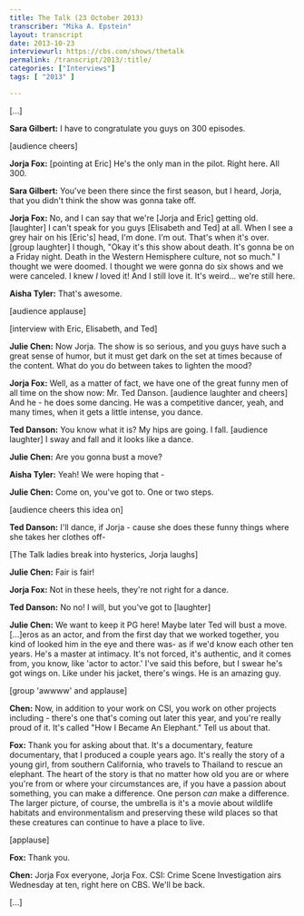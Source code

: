 ```yaml
---
title: The Talk (23 October 2013)
transcriber: "Mika A. Epstein"
layout: transcript
date: 2013-10-23
interviewurl: https://cbs.com/shows/thetalk
permalink: /transcript/2013/:title/
categories: ["Interviews"]
tags: [ "2013" ]

---
```


[...]

**Sara Gilbert:** I have to congratulate you guys on 300 episodes.

[audience cheers]

**Jorja Fox:** [pointing at Eric] He's the only man in the pilot. Right here. All 300.

**Sara Gilbert:** You've been there since the first season, but I heard, Jorja, that you didn't think the show was gonna take off.

**Jorja Fox:** No, and I can say that we're [Jorja and Eric] getting old. [laughter] I can't speak for you guys [Elisabeth and Ted] at all. When I see a grey hair on his [Eric's] head, I'm done. I'm out. That's when it's over. [group laughter] I though, "Okay it's this show about death. It's gonna be on a Friday night. Death in the Western Hemisphere culture, not so much." I thought we were doomed. I thought we were gonna do six shows and we were canceled. I knew *I* loved it! And I still love it. It's weird... we're still here.

**Aisha Tyler:** That's awesome.

[audience applause]

[interview with Eric, Elisabeth, and Ted]

**Julie Chen:** Now Jorja. The show is so serious, and you guys have such a great sense of humor, but it must get dark on the set at times because of the content. What do you do between takes to lighten the mood?

**Jorja Fox:** Well, as a matter of fact, we have one of the great funny men of all time on the show now: Mr. Ted Danson. [audience laughter and cheers] And he - he does some dancing. He was a competitive dancer, yeah, and many times, when it gets a little intense, you dance.

**Ted Danson:** You know what it is? My hips are going. I fall. [audience laughter] I sway and fall and it looks like a dance.

**Julie Chen:** Are you gonna bust a move?

**Aisha Tyler:** Yeah! We were hoping that -

**Julie Chen:** Come on, you've got to. One or two steps.

[audience cheers this idea on]

**Ted Danson:** I'll dance, if Jorja - cause she does these funny things where she takes her clothes off-

[The Talk ladies break into hysterics, Jorja laughs]

**Julie Chen:** Fair is fair!

**Jorja Fox:** Not in these heels, they're not right for a dance.

**Ted Danson:** No no! I will, but you've got to [laughter]

**Julie Chen:** We want to keep it PG here! Maybe later Ted will bust a move. [...]eros as an actor, and from the first day that we worked together, you kind of looked him in the eye and there was- as if we'd know each other ten years. He's a master at intimacy. It's not forced, it's authentic, and it comes from, you know, like 'actor to actor.' I've said this before, but I swear he's got wings on. Like under his jacket, there's wings. He is an amazing guy.

[group 'awwww' and applause]

**Chen:** Now, in addition to your work on CSI, you work on other projects including - there's one that's coming out later this year, and you're really proud of it. It's called "How I Became An Elephant." Tell us about that.

**Fox:** Thank you for asking about that. It's a documentary, feature documentary, that I produced a couple years ago. It's really the story of a young girl, from southern California, who travels to Thailand to rescue an elephant. The heart of the story is that no matter how old you are or where you're from or where your circumstances are, if you have a passion about something, you can make a difference. One person *can* make a difference. The larger picture, of course, the umbrella is it's a movie about wildlife habitats and environmentalism and preserving these wild places so that these creatures can continue to have a place to live.

[applause]

**Fox:** Thank you.

**Chen:** Jorja Fox everyone, Jorja Fox. CSI: Crime Scene Investigation airs Wednesday at ten, right here on CBS. We'll be back.

[...]
